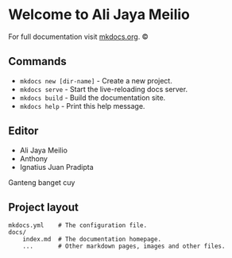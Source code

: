 # Welcome to Ali Jaya Meilio

For full documentation visit [mkdocs.org](http://mkdocs.org). &copy;

## Commands

* `mkdocs new [dir-name]` - Create a new project.
* `mkdocs serve` - Start the live-reloading docs server.
* `mkdocs build` - Build the documentation site.
* `mkdocs help` - Print this help message.

## Editor

* Ali Jaya Meilio
* Anthony
* Ignatius Juan Pradipta

Ganteng banget cuy

## Project layout

    mkdocs.yml    # The configuration file.
    docs/
        index.md  # The documentation homepage.
        ...       # Other markdown pages, images and other files.
